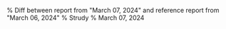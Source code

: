 % Diff between report from "March 07, 2024" and reference report from "March 06, 2024"
% Strudy
% March 07, 2024


